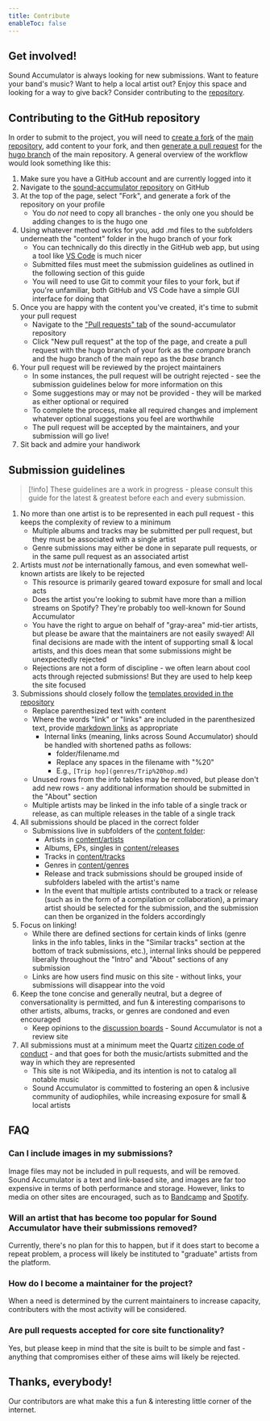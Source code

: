 ```yaml
---
title: Contribute
enableToc: false
---
```


## Get involved!

Sound Accumulator is always looking for new submissions. Want to feature your band's music? Want to help a local artist out? Enjoy this space and looking for a way to give back? Consider contributing to the [repository](https://github.com/t-schreibs/sound-accumulator).

## Contributing to the GitHub repository

In order to submit to the project, you will need to [create a fork](https://docs.github.com/en/pull-requests/collaborating-with-pull-requests/working-with-forks/about-forks#forking-a-repository-versus-duplicating-a-repository) of the [main repository](https://github.com/t-schreibs/sound-accumulator), add content to your fork, and then [generate a pull request](https://docs.github.com/en/pull-requests/collaborating-with-pull-requests/proposing-changes-to-your-work-with-pull-requests/creating-a-pull-request-from-a-fork) for the [hugo branch](https://github.com/t-schreibs/sound-accumulator/tree/hugo) of the main repository. A general overview of the workflow would look something like this:

1. Make sure you have a GitHub account and are currently logged into it
2. Navigate to the [sound-accumulator repository](https://github.com/t-schreibs/sound-accumulator) on GitHub
3. At the top of the page, select "Fork", and generate a fork of the repository on your profile
    - You do _not_ need to copy all branches - the only one you should be adding changes to is the hugo one
4. Using whatever method works for you, add .md files to the subfolders underneath the "content" folder in the hugo branch of your fork
    - You can technically do this directly in the GitHub web app, but using a tool like [VS Code](https://code.visualstudio.com) is much nicer
    - Submitted files must meet the submission guidelines as outlined in the following section of this guide
    - You will need to use Git to commit your files to your fork, but if you're unfamiliar, both GitHub and VS Code have a simple GUI interface for doing that
5. Once you are happy with the content you've created, it's time to submit your pull request
    - Navigate to the ["Pull requests" tab](https://github.com/t-schreibs/sound-accumulator/pulls) of the sound-accumulator repository
    - Click "New pull request" at the top of the page, and create a pull request with the hugo branch of your fork as the *compare* branch and the hugo branch of the main repo as the *base* branch
6. Your pull request will be reviewed by the project maintainers
    - In some instances, the pull request will be outright rejected - see the submission guidelines below for more information on this
    - Some suggestions may or may not be provided - they will be marked as either optional or required
    - To complete the process, make all required changes and implement whatever optional suggestions you feel are worthwhile
    - The pull request will be accepted by the maintainers, and your submission will go live!
7. Sit back and admire your handiwork

## Submission guidelines

>[!info]
>These guidelines are a work in progress - please consult this guide for the latest & greatest before each and every submission.

1. No more than one artist is to be represented in each pull request - this keeps the complexity of review to a minimum
    - Multiple albums and tracks may be submitted per pull request, but they must be associated with a single artist
    - Genre submissions may either be done in separate pull requests, or in the same pull request as an associated artist
2. Artists must _not_ be internationally famous, and even somewhat well-known artists are likely to be rejected
    - This resource is primarily geared toward exposure for small and local acts
    - Does the artist you're looking to submit have more than a million streams on Spotify? They're probably too well-known for Sound Accumulator
    - You have the right to argue on behalf of "gray-area" mid-tier artists, but please be aware that the maintainers are not easily swayed! All final decisions are made with the intent of supporting small & local artists, and this does mean that some submissions might be unexpectedly rejected
    - Rejections are not a form of discipline - we often learn about cool acts through rejected submissions! But they are used to help keep the site focused
3. Submissions should closely follow the [templates provided in the repository](https://github.com/t-schreibs/sound-accumulator/tree/hugo/content/templates)
    - Replace parenthesized text with content
    - Where the words "link" or "links" are included in the parenthesized text, provide [markdown links](https://www.markdownguide.org/basic-syntax/#links) as appropriate
        - Internal links (meaning, links across Sound Accumulator) should be handled with shortened paths as follows:
            - folder/filename.md
            - Replace any spaces in the filename with "%20"
            - E.g., `[Trip hop](genres/Trip%20hop.md)`
    - Unused rows from the info tables may be removed, but please don't add new rows - any additional information should be submitted in the "About" section
    - Multiple artists may be linked in the info table of a single track or release, as can multiple releases in the table of a single track
4. All submissions should be placed in the correct folder
    - Submissions live in subfolders of the [content folder](https://github.com/t-schreibs/sound-accumulator/tree/hugo/content):
        - Artists in [content/artists](https://github.com/t-schreibs/sound-accumulator/tree/hugo/content/artists)
        - Albums, EPs, singles in [content/releases](https://github.com/t-schreibs/sound-accumulator/tree/hugo/content/releases)
        - Tracks in [content/tracks](https://github.com/t-schreibs/sound-accumulator/tree/hugo/content/tracks)
        - Genres in [content/genres](https://github.com/t-schreibs/sound-accumulator/tree/hugo/content/genres)
        - Release and track submissions should be grouped inside of subfolders labeled with the artist's name
        - In the event that multiple artists contributed to a track or release (such as in the form of a compilation or collaboration), a primary artist should be selected for the submission, and the submission can then be organized in the folders accordingly
5. Focus on linking!
    - While there are defined sections for certain kinds of links (genre links in the info tables, links in the "Similar tracks" section at the bottom of track submissions, etc.), internal links should be peppered liberally throughout the "Intro" and "About" sections of any submission
    - Links are how users find music on this site - without links, your submissions will disappear into the void
6. Keep the tone concise and generally neutral, but a degree of conversationality is permitted, and fun & interesting comparisons to other artists, albums, tracks, or genres are condoned and even encouraged
    - Keep opinions to the [discussion boards](https://github.com/t-schreibs/sound-accumulator/discussions) - Sound Accumulator is not a review site
7. All submissions must at a minimum meet the Quartz [citizen code of conduct](https://github.com/t-schreibs/sound-accumulator/blob/hugo/CODE_OF_CONDUCT.md) - and that goes for both the music/artists submitted and the way in which they are represented
    - This site is not Wikipedia, and its intention is not to catalog all notable music
    - Sound Accumulator is committed to fostering an open & inclusive community of audiophiles, while increasing exposure for small & local artists

## FAQ

### Can I include images in my submissions?

Image files may not be included in pull requests, and will be removed. Sound Accumulator is a text and link-based site, and images are far too expensive in terms of both performance and storage. However, links to media on other sites are encouraged, such as to [Bandcamp](https://bandcamp.com) and [Spotify](https://open.spotify.com).

### Will an artist that has become too popular for Sound Accumulator have their submissions removed?

Currently, there's no plan for this to happen, but if it does start to become a repeat problem, a process will likely be instituted to "graduate" artists from the platform.

### How do I become a maintainer for the project?

When a need is determined by the current maintainers to increase capacity, contributers with the most activity will be considered.

### Are pull requests accepted for core site functionality?

Yes, but please keep in mind that the site is built to be simple and fast - anything that compromises either of these aims will likely be rejected.

## Thanks, everybody! 

Our contributors are what make this a fun & interesting little corner of the internet.